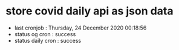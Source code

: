 # store covid daily api as json data

- last cronjob : Thursday, 24 December 2020 00:18:56
- status og cron : success
- status daily cron : success
      
      